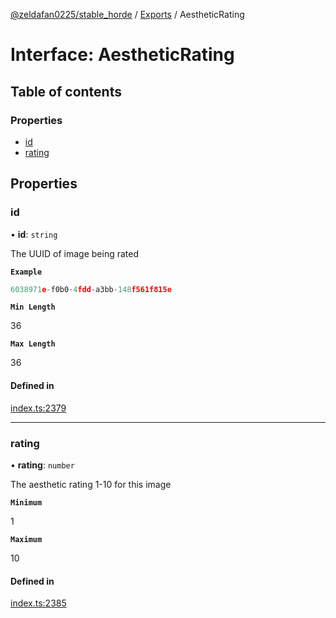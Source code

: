 [@zeldafan0225/stable_horde](../modules.md) / [Exports](../modules.md) / AestheticRating

# Interface: AestheticRating

## Table of contents

### Properties

- [id](AestheticRating.md#id)
- [rating](AestheticRating.md#rating)

## Properties

### id

• **id**: `string`

The UUID of image being rated

**`Example`**

```ts
6038971e-f0b0-4fdd-a3bb-148f561f815e
```

**`Min Length`**

36

**`Max Length`**

36

#### Defined in

[index.ts:2379](https://github.com/ZeldaFan0225/stable_horde/blob/bf3b9d2/index.ts#L2379)

___

### rating

• **rating**: `number`

The aesthetic rating 1-10 for this image

**`Minimum`**

1

**`Maximum`**

10

#### Defined in

[index.ts:2385](https://github.com/ZeldaFan0225/stable_horde/blob/bf3b9d2/index.ts#L2385)
